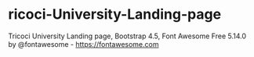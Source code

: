 # ricoci-University-Landing-page
Tricoci University Landing page, Bootstrap 4.5, Font Awesome Free 5.14.0 by @fontawesome - https://fontawesome.com
